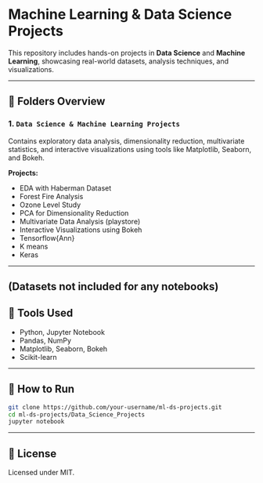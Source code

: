 # Machine Learning & Data Science Projects

This repository includes hands-on projects in **Data Science** and **Machine Learning**, showcasing real-world datasets, analysis techniques, and visualizations.

---

## 📁 Folders Overview

### 1. `Data Science & Machine Learning Projects `
Contains exploratory data analysis, dimensionality reduction, multivariate statistics, and interactive visualizations using tools like Matplotlib, Seaborn, and Bokeh.

**Projects:**
- EDA with Haberman Dataset
- Forest Fire Analysis
- Ozone Level Study
- PCA for Dimensionality Reduction
- Multivariate Data Analysis (playstore)
- Interactive Visualizations using Bokeh
- Tensorflow{Ann}
- K means
- Keras

---
(Datasets not included for any notebooks)
---

## 🧰 Tools Used
- Python, Jupyter Notebook
- Pandas, NumPy
- Matplotlib, Seaborn, Bokeh
- Scikit-learn

---

## 🚀 How to Run
```bash
git clone https://github.com/your-username/ml-ds-projects.git
cd ml-ds-projects/Data_Science_Projects
jupyter notebook
```

---

## 📄 License
Licensed under MIT.
